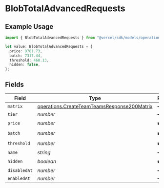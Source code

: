 # BlobTotalAdvancedRequests

## Example Usage

```typescript
import { BlobTotalAdvancedRequests } from "@vercel/sdk/models/operations";

let value: BlobTotalAdvancedRequests = {
  price: 9781.73,
  batch: 7317.44,
  threshold: 460.13,
  hidden: false,
};
```

## Fields

| Field                                                                                                      | Type                                                                                                       | Required                                                                                                   | Description                                                                                                |
| ---------------------------------------------------------------------------------------------------------- | ---------------------------------------------------------------------------------------------------------- | ---------------------------------------------------------------------------------------------------------- | ---------------------------------------------------------------------------------------------------------- |
| `matrix`                                                                                                   | [operations.CreateTeamTeamsResponse200Matrix](../../models/operations/createteamteamsresponse200matrix.md) | :heavy_minus_sign:                                                                                         | N/A                                                                                                        |
| `tier`                                                                                                     | *number*                                                                                                   | :heavy_minus_sign:                                                                                         | N/A                                                                                                        |
| `price`                                                                                                    | *number*                                                                                                   | :heavy_check_mark:                                                                                         | N/A                                                                                                        |
| `batch`                                                                                                    | *number*                                                                                                   | :heavy_check_mark:                                                                                         | N/A                                                                                                        |
| `threshold`                                                                                                | *number*                                                                                                   | :heavy_check_mark:                                                                                         | N/A                                                                                                        |
| `name`                                                                                                     | *string*                                                                                                   | :heavy_minus_sign:                                                                                         | N/A                                                                                                        |
| `hidden`                                                                                                   | *boolean*                                                                                                  | :heavy_check_mark:                                                                                         | N/A                                                                                                        |
| `disabledAt`                                                                                               | *number*                                                                                                   | :heavy_minus_sign:                                                                                         | N/A                                                                                                        |
| `enabledAt`                                                                                                | *number*                                                                                                   | :heavy_minus_sign:                                                                                         | N/A                                                                                                        |